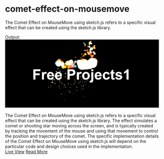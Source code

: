 # comet-effect-on-mousemove
The Comet Effect on MouseMove using sketch.js refers to a specific visual effect that can be created using the sketch.js library. 

Output:
<img src="https://github.com/BHOLU-SINGH/comet-effect-on-mousemove/blob/master/Output_IMG.png" />

The Comet Effect on MouseMove using sketch.js refers to a specific visual effect that can be created using the sketch.js library. The effect simulates a comet or shooting star moving across the screen, and is typically created by tracking the movement of the mouse and using that movement to control the position and trajectory of the comet. The specific implementation details of the Comet Effect on MouseMove using sketch.js will depend on the particular code and design choices used in the implementation.
<br>
<a href="https://bholu-singh.github.io/comet-effect-on-mousemove/" target="_blank">Live View</a>
<a href="https://freeprojects1.blogspot.com" target="_blank" style="marginLeft: 20px;">Read More</a>
